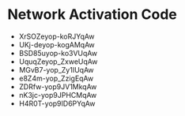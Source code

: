 # Network Activation Code
* XrSOZeyop-koRJYqAw
* UKj-deyop-kogAMqAw
* BSD85uyop-ko3VUqAw
* UquqZeyop_ZxweUqAw
* MGvB7-yop_Zy1IUqAw
* e8Z4m-yop_ZzigEqAw
* ZDRfw-yop9JV1MkqAw
* nK3jc-yop9JPHCMqAw
* H4R0T-yop9ID6PYqAw